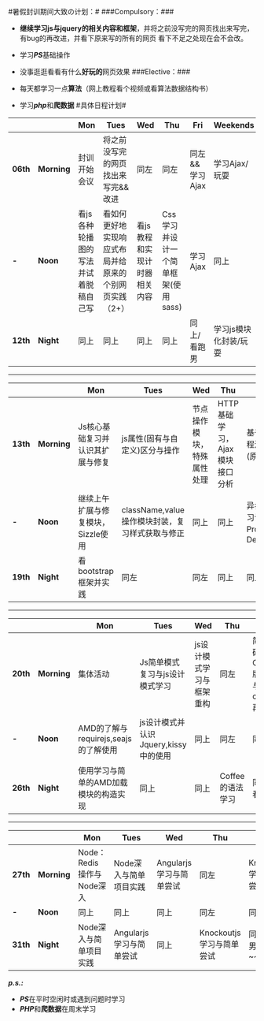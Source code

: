 #暑假封训期间大致の计划：#
###Compulsory：###
- **继续学习js与jquery的相关内容和框架**，并将之前没写完的网页找出来写完，有bug的再改进，并看下原来写的所有的网页 看下不足之处现在会不会改。
- 学习***PS***基础操作
-  没事逛逛看看有什么**好玩的**网页效果
###Elective：###

- 每天都学习一点**算法**（网上教程看个视频或看算法数据结构书）
- 学习***php***和**爬数据**
#具体日程计划#
<table>
<thead>
<tr>
	<th></th>
	<th></th>
	<th>Mon</th>
	<th>Tues</th>
	<th>Wed</th>
	<th>Thu</th>
	<th>Fri</th>
	<th>Weekends</th>
</tr>
</thead>
<tbody>
<tr>
	<td><strong>06th</strong></td>
	<td><strong>Morning</strong></td>
	<td>封训开始会议</td>
	<td>将之前没写完的网页找出来写完&amp;&amp;改进</td>
	<td>同左</td>
	<td>同左</td>
	<td>同左&amp;&amp;学习Ajax</td>
	<td>学习Ajax/玩耍</td>
</tr>
<tr>
	<td><strong>-</strong></td>
	<td><strong>Noon</strong></td>
	<td>看js各种轮播图的写法并试着脱稿自己写</td>
	<td>看如何更好地实现响应式布局并给原来的个别网页实践（2+）</td>
	<td>看js教程和实现计时器相关内容</td>
	<td>Css学习并设计一个简单框架(使用sass)</td>
	<td>学习Ajax</td>
	<td>同上</td>
</tr>
<tr>
	<td><strong>12th</strong></td>
	<td><strong>Night</strong></td>
	<td>同上</td>
	<td>同上</td>
	<td>同上</td>
	<td>同上</td>
	<td>同上/看跑男</td>
	<td>学习js模块化封装/玩耍</td>
</tr>
</tbody>
</table>
<hr />
<table>
<thead>
<tr>
	<th></th>
	<th></th>
	<th>Mon</th>
	<th>Tues</th>
	<th>Wed</th>
	<th>Thu</th>
	<th>Fri</th>
	<th>Weekends</th>
</tr>
</thead>
<tbody>
<tr>
	<td><strong>13th</strong></td>
	<td><strong>Morning</strong></td>
	<td>Js核心基础复习并认识其扩展与修复</td>
	<td>js属性(固有与自定义)区分与操作</td>
	<td>节点操作模块，特殊属性处理</td>
	<td>HTTP基础学习，Ajax模块接口分析</td>
	<td>基于原型编程深入学习(原型链)</td>
	<td>动画队列认识与学习( jq,kissy队列实现）/玩耍</td>
</tr>
<tr>
	<td><strong>-</strong></td>
	<td><strong>Noon</strong></td>
	<td>继续上午扩展与修复模块，Sizzle使用</td>
	<td>className,value操作模块封装，复习样式获取与修正</td>
	<td>同上</td>
	<td>同上</td>
	<td>异步编程学习认识Promise/A，Deferred</td>
	<td>动画的深入学习与动画模块完善/玩耍</td>
</tr>
<tr>
	<td><strong>19th</strong></td>
	<td><strong>Night</strong></td>
	<td>看bootstrap框架并实践</td>
	<td>同左</td>
	<td>同左</td>
	<td>同上</td>
	<td>同上/看跑男</td>
	<td>玩耍/小结学习</td>
</tr>
</tbody>
</table>
<hr />
<table>
<thead>
<tr>
	<th></th>
	<th></th>
	<th>Mon</th>
	<th>Tues</th>
	<th>Wed</th>
	<th>Thu</th>
	<th>Fri</th>
	<th>Weekends</th>
</tr>
</thead>
<tbody>
<tr>
	<td><strong>20th</strong></td>
	<td><strong>Morning</strong></td>
	<td>集体活动</td>
	<td>Js简单模式复习与js设计模式学习</td>
	<td>js设计模式学习与框架重构</td>
	<td>同左</td>
	<td>简单编码Coffee版框架与coffee再学习</td>
	<td>Ruby入门与其面向对象学习</td>
</tr>
<tr>
	<td><strong>-</strong></td>
	<td><strong>Noon</strong></td>
	<td>AMD的了解与requirejs,seajs的了解使用</td>
	<td>js设计模式并认识Jquery,kissy中的使用</td>
	<td>同上</td>
	<td>同左</td>
	<td>同上</td>
	<td>函数式编程简单学习：Haskell</td>
</tr>
<tr>
	<td><strong>26th</strong></td>
	<td><strong>Night</strong></td>
	<td>使用学习与简单的AMD加载模块的构造实现</td>
	<td>同上</td>
	<td>同上</td>
	<td>Coffee的语法学习</td>
	<td>同上/看跑男</td>
	<td>待定</td>
</tr>
</tbody>
</table>
<hr />
<table>
<thead>
<tr>
	<th></th>
	<th></th>
	<th>Mon</th>
	<th>Tues</th>
	<th>Wed</th>
	<th>Thu</th>
	<th>Fri</th>
</tr>
</thead>
<tbody>
<tr>
	<td><strong>27th</strong></td>
	<td><strong>Morning</strong></td>
	<td>Node：Redis操作与Node深入</td>
	<td>Node深入与简单项目实践</td>
	<td>Angularjs学习与简单尝试</td>
	<td>同左</td>
	<td>Knockoutjs学习与简单尝试</td>
	<td>MVVM：AngularjsKnockoutjs架构学习与尝试</td>
</tr>
<tr>
	<td><strong>-</strong></td>
	<td><strong>Noon</strong></td>
	<td>同上</td>
	<td>同上</td>
	<td>同上</td>
	<td>同左</td>
	<td>同上</td>
</tr>
<tr>
	<td><strong>31th</strong></td>
	<td><strong>Night</strong></td>
	<td>Node深入与简单项目实践</td>
	<td>Angularjs学习与简单尝试</td>
	<td>同上</td>
	<td>Knockoutjs学习与简单尝试</td>
	<td>同上/看跑男 回家啦~~~</td>
</tr>
</tbody>
</table>

***p.s.:***

- ***PS***在平时空闲时或遇到问题时学习
- ***PHP***和**爬数据**在周末学习

